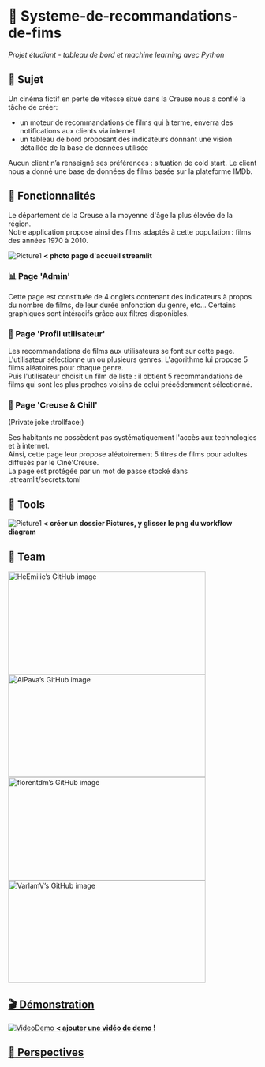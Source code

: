 # :movie_camera: Systeme-de-recommandations-de-fims
*Projet étudiant - tableau de bord et machine learning avec Python*

## :beginner: Sujet
Un cinéma fictif en perte de vitesse situé dans la Creuse nous a confié la tâche de créer:
- un moteur de recommandations de films qui à terme, enverra des notifications aux clients via internet
- un tableau de bord proposant des indicateurs donnant une vision détaillée de la base de données utilisée

Aucun client n’a renseigné ses préférences : situation de cold start.
Le client nous a donné une base de données de films basée sur la plateforme IMDb.

## :dart: Fonctionnalités

Le département de la Creuse a la moyenne d'âge la plus élevée de la région.  
Notre application propose ainsi des films adaptés à cette population : films des années 1970 à 2010.

![Picture1](Pictures/) **< photo page d'accueil streamlit**

### :bar_chart: Page 'Admin'

Cette page est constituée de 4 onglets contenant des indicateurs à propos du nombre de films, de leur durée enfonction du genre, etc...
Certains graphiques sont intéracifs grâce aux filtres disponibles.

### :massage: Page 'Profil utilisateur'

Les recommandations de films aux utilisateurs se font sur cette page.  
L'utilisateur sélectionne un ou plusieurs genres. L'agorithme lui propose 5 films aléatoires pour chaque genre.  
Puis l'utilisateur choisit un film de liste : il obtient 5 recommandations de films qui sont les plus proches voisins de celui précédemment sélectionné.

### :underage: Page 'Creuse & Chill'

(Private joke :trollface:)

Ses habitants ne possèdent pas systématiquement l'accès aux technologies et à internet.  
Ainsi, cette page leur propose aléatoirement 5 titres de films pour adultes diffusés par le Ciné'Creuse.  
La page est protégée par un mot de passe stocké dans .streamlit/secrets.toml

## :wrench: Tools

![Picture1](Pictures/WorkflowDiagram.png) **< créer un dossier Pictures, y glisser le png du workflow diagram**

## :handshake: Team

<a href="https://github.com/HeEmilie" target="_blank" rel="noopener noreferrer"><img src="https://crd.so/i/HeEmilie?dark&removeLink" alt="HeEmilie’s GitHub image" width="400" height="208.5" />
<a href="https://github.com/AlPava" target="_blank" rel="noopener noreferrer"><img src="https://crd.so/i/AlPava?dark&removeLink" alt="AlPava’s GitHub image" width="400" height="208.5" />
<a href="https://github.com/florentdm" target="_blank" rel="noopener noreferrer"><img src="https://crd.so/i/florentdm?dark&removeLink" alt="florentdm’s GitHub image" width="400" height="208.5" />
<a href="https://github.com/VarlamV" target="_blank" rel="noopener noreferrer"><img src="https://crd.so/i/VarlamV?dark&removeLink" alt="VarlamV’s GitHub image" width="400" height="208.5" />

## :clapper: Démonstration

![VideoDemo](Pictures/Dashboard_head_page.png) **< ajouter une vidéo de demo !**

## :rocket: Perspectives


